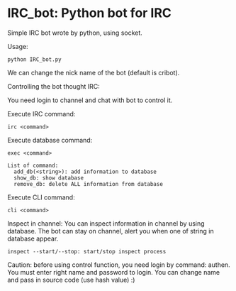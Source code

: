 # IRC_bot: Python bot for IRC

Simple IRC bot wrote by python, using socket.

Usage:

    python IRC_bot.py

We can change the nick name of the bot (default is cribot).

Controlling the bot thought IRC:

You need login to channel and chat with bot to control it.

Execute IRC command:

    irc <command>

Execute database command: 

    exec <command>

    List of command:
      add_db(<string>): add information to database
      show_db: show database
      remove_db: delete ALL information from database

Execute CLI command:

    cli <command>
    
Inspect in channel: You can inspect information in channel by using database. The bot can stay on channel, alert you when one of string in database appear.

    inspect --start/--stop: start/stop inspect process

Caution: before using control function, you need login by command: authen. You must enter right name and password to login. You can change name and pass in source code (use hash value) :)
